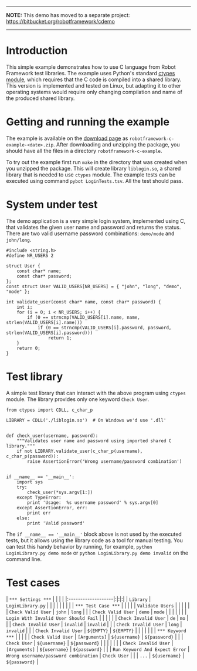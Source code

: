 
---


**NOTE:** This demo has moved to a separate project:
https://bitbucket.org/robotframework/cdemo


---




# Introduction #

This simple example demonstrates how to use C language from Robot
Framework test libraries. The example uses Python's standard
[ctypes module](http://docs.python.org/library/ctypes.html), which
requires that the C code is compiled into a shared library. This
version is implemented and tested on Linux, but adapting it to other
operating systems would require only changing compilation and name of
the produced shared library.


# Getting and running the example #

The example is available on the
[download page](http://code.google.com/p/robotframework/downloads/list)
as
`robotframework-c-example-<date>.zip`.
After downloading and unzipping the package, you should have all the
files in a directory `robotframework-c-example`.

To try out the example first run `make` in the directory that was
created when you unzipped the package. This will create library
`liblogin.so`, a shared library that is needed to use `ctypes` module.
The example tests can be executed using command `pybot LoginTests.tsv`.
All the test should pass.


# System under test #

The demo application is a very simple login system, implemented using
C, that validates the given user name and password and returns the
status. There are two valid username password combinations:
`demo/mode` and `john/long`.

```
#include <string.h>
#define NR_USERS 2

struct User {
    const char* name;
    const char* password;
};
const struct User VALID_USERS[NR_USERS] = { "john", "long", "demo", "mode" };

int validate_user(const char* name, const char* password) {
    int i;
    for (i = 0; i < NR_USERS; i++) {
        if (0 == strncmp(VALID_USERS[i].name, name, strlen(VALID_USERS[i].name)))
            if (0 == strncmp(VALID_USERS[i].password, password, strlen(VALID_USERS[i].password)))
                return 1;
    }    
    return 0;
}
```


# Test library #

A simple test library that can interact with the above program using
`ctypes` module. The library provides only one keyword `Check User`.

```
from ctypes import CDLL, c_char_p

LIBRARY = CDLL('./liblogin.so')  # On Windows we'd use '.dll'


def check_user(username, password):
    """Validates user name and password using imported shared C library."""
    if not LIBRARY.validate_user(c_char_p(username), c_char_p(password)):
        raise AssertionError('Wrong username/password combination')


if __name__ == '__main__':
    import sys
    try:
        check_user(*sys.argv[1:])
    except TypeError:
        print 'Usage:  %s username password' % sys.argv[0]
    except AssertionError, err:
        print err
    else:
        print 'Valid password'
```


The `if __name__ == '__main__'` block above is not used by the
executed tests, but it allows using the library code as a tool for
manual testing. You can test this handy behavior by running, for
example, `python LoginLibrary.py demo mode` or
`python LoginLibrary.py demo invalid` on the command line.


# Test cases #

| `*** Settings ***` | | | |
|:-------------------|:|:|:|
| `Library`          | `LoginLibrary.py` | | |
|                    | | | |
| `*** Test Case ***` | | | |
| `Validate Users`   | | | |
|                    | `Check Valid User` | `john` | `long` |
|                    | `Check Valid User` | `demo` | `mode` |
|                    | | | |
| `Login With Invalid User Should Fail` | | | |
|                    | `Check Invalid User` | `de` | `mo` |
|                    | `Check Invalid User` | `invalid` | `invalid` |
|                    | `Check Invalid User` | `long` | `invalid` |
|                    | `Check Invalid User` | `${EMPTY}` | `${EMPTY}` |
|                    | | | |
| `*** Keyword ***`  | | | |
| `Check Valid User` | `[Arguments]` | `${username}` | `${password}` |
|                    | `Check User` | `${username}` | `${password}` |
|                    | | | |
| `Check Invalid User` | `[Arguments]` | `${username}` | `${password}` |
|                    | `Run Keyword And Expect Error` | `Wrong username/password combination` | `Check User` |
|                    | `...`  | `${username}` | `${password}` |